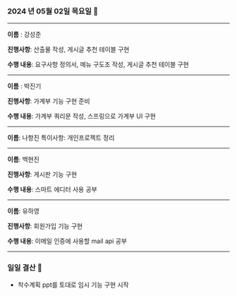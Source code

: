 ### 2024 년 05월 02일 목요일 📅

---

**이름** : 강성준

**진행사항**:  산출물 작성, 게시글 추천 테이블 구현

**수행 내용**:  요구사항 정의서, 메뉴 구도조 작성, 게시글 추천 테이블 구현

---

**이름** : 박진기

**진행사항**: 가계부 기능 구현 준비

**수행 내용**: 가계부 쿼리문 작성, 스프링으로 가계부 UI 구현

---

**이름**: 나항진
특이사항:  개인프로젝트 정리  

---

**이름**: 백현진

**진행사항**: 게시판 기능 구현

**수행 내용**:  스마트 에디터 사용 공부

---

**이름**: 유하영

**진행사항**: 회원가입 기능 구현

**수행 내용**:  이메일 인증에 사용할 mail api 공부

---

### 일일 결산 📝

- 착수계획 ppt를 토대로 임시 기능 구현 시작
